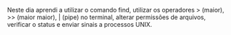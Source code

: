 Neste dia aprendi a utilizar o comando find, utilizar os operadores > (maior), >> (maior maior), | (pipe) no terminal, alterar permissões de arquivos, verificar o status e enviar sinais a processos UNIX.
